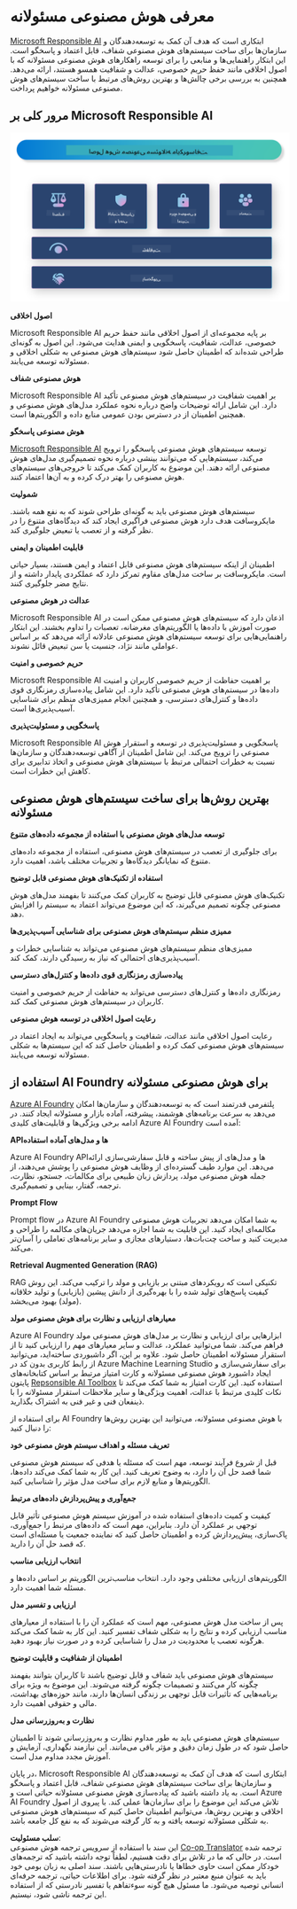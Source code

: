 <!--
CO_OP_TRANSLATOR_METADATA:
{
  "original_hash": "805b96b20152936d8f4c587d90d6e06e",
  "translation_date": "2025-07-16T22:47:48+00:00",
  "source_file": "md/01.Introduction/05/ResponsibleAI.md",
  "language_code": "fa"
}
-->
# **معرفی هوش مصنوعی مسئولانه**

[Microsoft Responsible AI](https://www.microsoft.com/ai/responsible-ai?WT.mc_id=aiml-138114-kinfeylo) ابتکاری است که هدف آن کمک به توسعه‌دهندگان و سازمان‌ها برای ساخت سیستم‌های هوش مصنوعی شفاف، قابل اعتماد و پاسخگو است. این ابتکار راهنمایی‌ها و منابعی را برای توسعه راهکارهای هوش مصنوعی مسئولانه که با اصول اخلاقی مانند حفظ حریم خصوصی، عدالت و شفافیت همسو هستند، ارائه می‌دهد. همچنین به بررسی برخی چالش‌ها و بهترین روش‌های مرتبط با ساخت سیستم‌های هوش مصنوعی مسئولانه خواهیم پرداخت.

## مرور کلی بر Microsoft Responsible AI

![RAIPrinciples](../../../../../translated_images/RAIPrinciples.bf9c9bc6ca160d336830630939a5130a22b3f9e1f633773562f83fed08a50520.fa.png)

**اصول اخلاقی**

Microsoft Responsible AI بر پایه مجموعه‌ای از اصول اخلاقی مانند حفظ حریم خصوصی، عدالت، شفافیت، پاسخگویی و ایمنی هدایت می‌شود. این اصول به گونه‌ای طراحی شده‌اند که اطمینان حاصل شود سیستم‌های هوش مصنوعی به شکلی اخلاقی و مسئولانه توسعه می‌یابند.

**هوش مصنوعی شفاف**

Microsoft Responsible AI بر اهمیت شفافیت در سیستم‌های هوش مصنوعی تأکید دارد. این شامل ارائه توضیحات واضح درباره نحوه عملکرد مدل‌های هوش مصنوعی و همچنین اطمینان از در دسترس بودن عمومی منابع داده و الگوریتم‌ها است.

**هوش مصنوعی پاسخگو**

[Microsoft Responsible AI](https://www.microsoft.com/ai/responsible-ai?WT.mc_id=aiml-138114-kinfeylo) توسعه سیستم‌های هوش مصنوعی پاسخگو را ترویج می‌کند، سیستم‌هایی که می‌توانند بینشی درباره نحوه تصمیم‌گیری مدل‌های هوش مصنوعی ارائه دهند. این موضوع به کاربران کمک می‌کند تا خروجی‌های سیستم‌های هوش مصنوعی را بهتر درک کرده و به آن‌ها اعتماد کنند.

**شمولیت**

سیستم‌های هوش مصنوعی باید به گونه‌ای طراحی شوند که به نفع همه باشند. مایکروسافت هدف دارد هوش مصنوعی فراگیری ایجاد کند که دیدگاه‌های متنوع را در نظر گرفته و از تعصب یا تبعیض جلوگیری کند.

**قابلیت اطمینان و ایمنی**

اطمینان از اینکه سیستم‌های هوش مصنوعی قابل اعتماد و ایمن هستند، بسیار حیاتی است. مایکروسافت بر ساخت مدل‌های مقاوم تمرکز دارد که عملکردی پایدار داشته و از نتایج مضر جلوگیری کنند.

**عدالت در هوش مصنوعی**

Microsoft Responsible AI اذعان دارد که سیستم‌های هوش مصنوعی ممکن است در صورت آموزش با داده‌ها یا الگوریتم‌های مغرضانه، تعصبات را تداوم بخشند. این ابتکار راهنمایی‌هایی برای توسعه سیستم‌های هوش مصنوعی عادلانه ارائه می‌دهد که بر اساس عواملی مانند نژاد، جنسیت یا سن تبعیض قائل نشوند.

**حریم خصوصی و امنیت**

Microsoft Responsible AI بر اهمیت حفاظت از حریم خصوصی کاربران و امنیت داده‌ها در سیستم‌های هوش مصنوعی تأکید دارد. این شامل پیاده‌سازی رمزنگاری قوی داده‌ها و کنترل‌های دسترسی، و همچنین انجام ممیزی‌های منظم برای شناسایی آسیب‌پذیری‌ها است.

**پاسخگویی و مسئولیت‌پذیری**

Microsoft Responsible AI پاسخگویی و مسئولیت‌پذیری در توسعه و استقرار هوش مصنوعی را ترویج می‌کند. این شامل اطمینان از آگاهی توسعه‌دهندگان و سازمان‌ها نسبت به خطرات احتمالی مرتبط با سیستم‌های هوش مصنوعی و اتخاذ تدابیری برای کاهش این خطرات است.

## بهترین روش‌ها برای ساخت سیستم‌های هوش مصنوعی مسئولانه

**توسعه مدل‌های هوش مصنوعی با استفاده از مجموعه داده‌های متنوع**

برای جلوگیری از تعصب در سیستم‌های هوش مصنوعی، استفاده از مجموعه داده‌های متنوع که نمایانگر دیدگاه‌ها و تجربیات مختلف باشد، اهمیت دارد.

**استفاده از تکنیک‌های هوش مصنوعی قابل توضیح**

تکنیک‌های هوش مصنوعی قابل توضیح به کاربران کمک می‌کنند تا بفهمند مدل‌های هوش مصنوعی چگونه تصمیم می‌گیرند، که این موضوع می‌تواند اعتماد به سیستم را افزایش دهد.

**ممیزی منظم سیستم‌های هوش مصنوعی برای شناسایی آسیب‌پذیری‌ها**

ممیزی‌های منظم سیستم‌های هوش مصنوعی می‌تواند به شناسایی خطرات و آسیب‌پذیری‌های احتمالی که نیاز به رسیدگی دارند، کمک کند.

**پیاده‌سازی رمزنگاری قوی داده‌ها و کنترل‌های دسترسی**

رمزنگاری داده‌ها و کنترل‌های دسترسی می‌تواند به حفاظت از حریم خصوصی و امنیت کاربران در سیستم‌های هوش مصنوعی کمک کند.

**رعایت اصول اخلاقی در توسعه هوش مصنوعی**

رعایت اصول اخلاقی مانند عدالت، شفافیت و پاسخگویی می‌تواند به ایجاد اعتماد در سیستم‌های هوش مصنوعی کمک کرده و اطمینان حاصل کند که این سیستم‌ها به شکلی مسئولانه توسعه می‌یابند.

## استفاده از AI Foundry برای هوش مصنوعی مسئولانه

[Azure AI Foundry](https://ai.azure.com?WT.mc_id=aiml-138114-kinfeylo) پلتفرمی قدرتمند است که به توسعه‌دهندگان و سازمان‌ها امکان می‌دهد به سرعت برنامه‌های هوشمند، پیشرفته، آماده بازار و مسئولانه ایجاد کنند. در ادامه برخی ویژگی‌ها و قابلیت‌های کلیدی Azure AI Foundry آمده است:

**APIها و مدل‌های آماده استفاده**

Azure AI Foundry APIها و مدل‌های از پیش ساخته و قابل سفارشی‌سازی ارائه می‌دهد. این موارد طیف گسترده‌ای از وظایف هوش مصنوعی را پوشش می‌دهند، از جمله هوش مصنوعی مولد، پردازش زبان طبیعی برای مکالمات، جستجو، نظارت، ترجمه، گفتار، بینایی و تصمیم‌گیری.

**Prompt Flow**

Prompt flow در Azure AI Foundry به شما امکان می‌دهد تجربیات هوش مصنوعی مکالمه‌ای ایجاد کنید. این قابلیت به شما اجازه می‌دهد جریان‌های مکالمه را طراحی و مدیریت کنید و ساخت چت‌بات‌ها، دستیارهای مجازی و سایر برنامه‌های تعاملی را آسان‌تر می‌کند.

**Retrieval Augmented Generation (RAG)**

RAG تکنیکی است که رویکردهای مبتنی بر بازیابی و مولد را ترکیب می‌کند. این روش کیفیت پاسخ‌های تولید شده را با بهره‌گیری از دانش پیشین (بازیابی) و تولید خلاقانه (مولد) بهبود می‌بخشد.

**معیارهای ارزیابی و نظارت برای هوش مصنوعی مولد**

Azure AI Foundry ابزارهایی برای ارزیابی و نظارت بر مدل‌های هوش مصنوعی مولد فراهم می‌کند. شما می‌توانید عملکرد، عدالت و سایر معیارهای مهم را ارزیابی کنید تا از استقرار مسئولانه اطمینان حاصل شود. علاوه بر این، اگر داشبوردی ساخته‌اید، می‌توانید از رابط کاربری بدون کد در Azure Machine Learning Studio برای سفارشی‌سازی و ایجاد داشبورد هوش مصنوعی مسئولانه و کارت امتیاز مرتبط بر اساس کتابخانه‌های پایتون [Repsonsible AI Toolbox](https://responsibleaitoolbox.ai/?WT.mc_id=aiml-138114-kinfeylo) استفاده کنید. این کارت امتیاز به شما کمک می‌کند تا نکات کلیدی مرتبط با عدالت، اهمیت ویژگی‌ها و سایر ملاحظات استقرار مسئولانه را با ذینفعان فنی و غیر فنی به اشتراک بگذارید.

برای استفاده از AI Foundry با هوش مصنوعی مسئولانه، می‌توانید این بهترین روش‌ها را دنبال کنید:

**تعریف مسئله و اهداف سیستم هوش مصنوعی خود**

قبل از شروع فرآیند توسعه، مهم است که مسئله یا هدفی که سیستم هوش مصنوعی شما قصد حل آن را دارد، به وضوح تعریف کنید. این کار به شما کمک می‌کند داده‌ها، الگوریتم‌ها و منابع لازم برای ساخت مدل مؤثر را شناسایی کنید.

**جمع‌آوری و پیش‌پردازش داده‌های مرتبط**

کیفیت و کمیت داده‌های استفاده شده در آموزش سیستم هوش مصنوعی تأثیر قابل توجهی بر عملکرد آن دارد. بنابراین، مهم است که داده‌های مرتبط را جمع‌آوری، پاک‌سازی، پیش‌پردازش کرده و اطمینان حاصل کنید که نماینده جمعیت یا مسئله‌ای است که قصد حل آن را دارید.

**انتخاب ارزیابی مناسب**

الگوریتم‌های ارزیابی مختلفی وجود دارد. انتخاب مناسب‌ترین الگوریتم بر اساس داده‌ها و مسئله شما اهمیت دارد.

**ارزیابی و تفسیر مدل**

پس از ساخت مدل هوش مصنوعی، مهم است که عملکرد آن را با استفاده از معیارهای مناسب ارزیابی کرده و نتایج را به شکلی شفاف تفسیر کنید. این کار به شما کمک می‌کند هرگونه تعصب یا محدودیت در مدل را شناسایی کرده و در صورت نیاز بهبود دهید.

**اطمینان از شفافیت و قابلیت توضیح**

سیستم‌های هوش مصنوعی باید شفاف و قابل توضیح باشند تا کاربران بتوانند بفهمند چگونه کار می‌کنند و تصمیمات چگونه گرفته می‌شوند. این موضوع به ویژه برای برنامه‌هایی که تأثیرات قابل توجهی بر زندگی انسان‌ها دارند، مانند حوزه‌های بهداشت، مالی و حقوقی اهمیت دارد.

**نظارت و به‌روزرسانی مدل**

سیستم‌های هوش مصنوعی باید به طور مداوم نظارت و به‌روزرسانی شوند تا اطمینان حاصل شود که در طول زمان دقیق و مؤثر باقی می‌مانند. این نیازمند نگهداری، آزمایش و آموزش مجدد مداوم مدل است.

در پایان، Microsoft Responsible AI ابتکاری است که هدف آن کمک به توسعه‌دهندگان و سازمان‌ها برای ساخت سیستم‌های هوش مصنوعی شفاف، قابل اعتماد و پاسخگو است. به یاد داشته باشید که پیاده‌سازی هوش مصنوعی مسئولانه حیاتی است و Azure AI Foundry تلاش می‌کند این موضوع را برای سازمان‌ها عملی کند. با پیروی از اصول اخلاقی و بهترین روش‌ها، می‌توانیم اطمینان حاصل کنیم که سیستم‌های هوش مصنوعی به شکلی مسئولانه توسعه یافته و به کار گرفته می‌شوند که به نفع کل جامعه باشد.

**سلب مسئولیت**:  
این سند با استفاده از سرویس ترجمه هوش مصنوعی [Co-op Translator](https://github.com/Azure/co-op-translator) ترجمه شده است. در حالی که ما در تلاش برای دقت هستیم، لطفاً توجه داشته باشید که ترجمه‌های خودکار ممکن است حاوی خطاها یا نادرستی‌هایی باشند. سند اصلی به زبان بومی خود باید به عنوان منبع معتبر در نظر گرفته شود. برای اطلاعات حیاتی، ترجمه حرفه‌ای انسانی توصیه می‌شود. ما مسئول هیچ گونه سوءتفاهم یا تفسیر نادرستی که از استفاده این ترجمه ناشی شود، نیستیم.